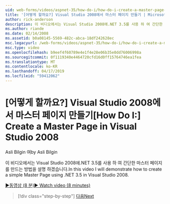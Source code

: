 ```yaml
---
uid: web-forms/videos/aspnet-35/how-do-i/how-do-i-create-a-master-page-in-visual-studio-2008
title: '[어떻게 할까요?] Visual Studio 2008에서 마스터 페이지 만들기 | Microsoft Docs'
author: rick-anderson
description: 이 비디오에서는 Visual Studio 2008에.NET 3.5를 사용 하 여 간단한 마스터 페이지를 만드는 방법을 설명 하겠습니다.
ms.author: riande
ms.date: 02/14/2008
ms.assetid: b0a08145-5569-482c-abca-18df242628ec
msc.legacyurl: /web-forms/videos/aspnet-35/how-do-i/how-do-i-create-a-master-page-in-visual-studio-2008
msc.type: video
ms.openlocfilehash: b9eef4f60789e4e1f4e28e06b35e0dd76006998a
ms.sourcegitcommit: 0f1119340e4464720cfd16d0ff15764746ea1fea
ms.translationtype: MT
ms.contentlocale: ko-KR
ms.lasthandoff: 04/17/2019
ms.locfileid: "59412062"
---
```

# <a name="how-do-i-create-a-master-page-in-visual-studio-2008"></a><span data-ttu-id="ec710-103">[어떻게 할까요?] Visual Studio 2008에서 마스터 페이지 만들기</span><span class="sxs-lookup"><span data-stu-id="ec710-103">[How Do I:] Create a Master Page in Visual Studio 2008</span></span>

<span data-ttu-id="ec710-104">Asli Bilgin 여</span><span class="sxs-lookup"><span data-stu-id="ec710-104">by Asli Bilgin</span></span>

<span data-ttu-id="ec710-105">이 비디오에서는 Visual Studio 2008에.NET 3.5를 사용 하 여 간단한 마스터 페이지를 만드는 방법을 설명 하겠습니다.</span><span class="sxs-lookup"><span data-stu-id="ec710-105">In this video I will demonstrate how to create a simple Master Page using .NET 3.5 in Visual Studio 2008.</span></span>

[<span data-ttu-id="ec710-106">&#9654;동영상 (8 분)</span><span class="sxs-lookup"><span data-stu-id="ec710-106">&#9654; Watch video (8 minutes)</span></span>](https://channel9.msdn.com/Blogs/ASP-NET-Site-Videos/how-do-i-create-a-master-page-in-visual-studio-2008)

> [!div class="step-by-step"]
> [<span data-ttu-id="ec710-107">다음</span><span class="sxs-lookup"><span data-stu-id="ec710-107">Next</span></span>](how-do-i-create-nested-master-page-in-visual-studio-2008.md)
